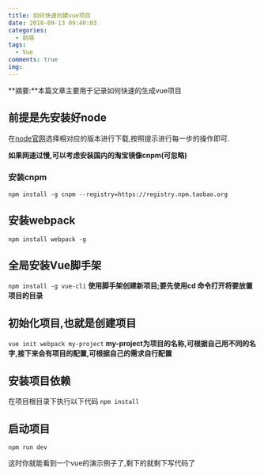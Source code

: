 ```yaml
---
title: 如何快速创建vue项目
date: 2018-09-13 09:40:03
categories: 
  - 前端
tags: 
  - Vue
comments: true
img:
---
```


**摘要:**本篇文章主要用于记录如何快速的生成vue项目

## 前提是先安装好node
  在[node官网](https://nodejs.org/en/download/)选择相对应的版本进行下载,按照提示进行每一步的操作即可.

  **如果网速过慢,可以考虑安装国内的淘宝镜像cnpm(可忽略)**
### 安装cnpm
  `npm install -g cnpm --registry=https://registry.npm.taobao.org`

## 安装webpack
  `npm install webpack -g`

## 全局安装Vue脚手架
  `npm install -g vue-cli`
 **使用脚手架创建新项目;要先使用cd 命令打开将要放置项目的目录**

## 初始化项目,也就是创建项目
  `vue init webpack my-project`
  **my-project为项目的名称,可根据自己用不同的名字,接下来会有项目的配置,可根据自己的需求自行配置**

## 安装项目依赖
  在项目根目录下执行以下代码
  `npm install`

## 启动项目
  `npm run dev`


这时你就能看到一个vue的演示例子了,剩下的就剩下写代码了